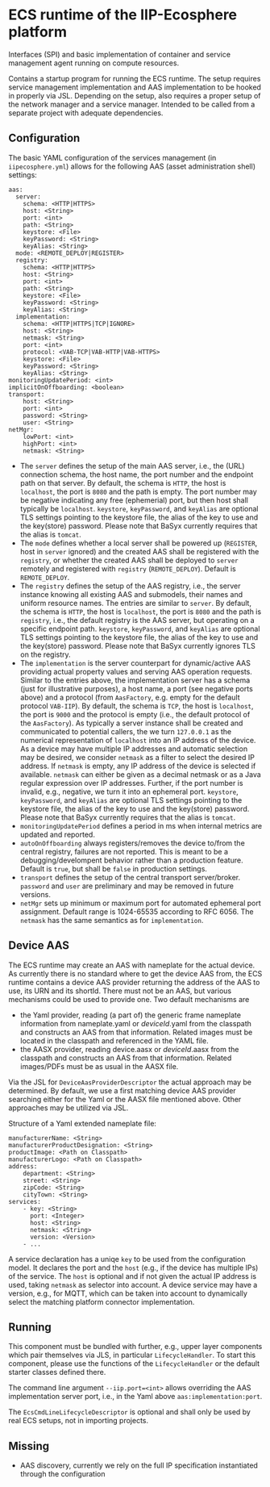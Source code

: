 # ECS runtime of the IIP-Ecosphere platform

Interfaces (SPI) and basic implementation of container and service management agent running on compute resources.

Contains a startup program for running the ECS runtime. The setup requires service management implementation and 
AAS implementation to be hooked in properly via JSL. Depending on the setup, also requires a proper setup of the 
network manager and a service manager. Intended to be called from a separate project with adequate dependencies.

## Configuration

The basic YAML configuration of the services management (in ``iipecosphere.yml``) allows for the following AAS (asset administration shell) settings:

    aas:
      server:
        schema: <HTTP|HTTPS>
        host: <String>
        port: <int>
        path: <String>
        keystore: <File>
        keyPassword: <String>
        keyAlias: <String>
      mode: <REMOTE_DEPLOY|REGISTER>
      registry:
        schema: <HTTP|HTTPS>
        host: <String>
        port: <int>
        path: <String>
        keystore: <File>
        keyPassword: <String>
        keyAlias: <String>
      implementation:
        schema: <HTTP|HTTPS|TCP|IGNORE>
        host: <String>
        netmask: <String>
        port: <int>
        protocol: <VAB-TCP|VAB-HTTP|VAB-HTTPS>
        keystore: <File>
        keyPassword: <String>
        keyAlias: <String>
    monitoringUpdatePeriod: <int>
    implicitOnOffboarding: <boolean>
    transport:
        host: <String>
        port: <int>
        password: <String>
        user: <String>
    netMgr:
        lowPort: <int>
        highPort: <int>
        netmask: <String>

* The `server` defines the setup of the main AAS server, i.e., the (URL) connection schema, the host name, the port number and the endpoint path on that server. By default, the schema is `HTTP`, the host is `localhost`, the port  is `8080` and the path is empty. The port number may be negative indicating any free (ephemerial) port, but then host shall typically be `localhost`. `keystore`, `keyPassword`, and `keyAlias` are optional TLS settings pointing to the keystore file, the alias of the key to use and the key(store) password. Please note that BaSyx currently requires that the alias is `tomcat`.
* The `mode` defines whether a local server shall be powered up (`REGISTER`, host in `server` ignored) and the created AAS shall be registered with the `registry`, or whether the created AAS shall be deployed to `server` remotely and registered with `registry` (`REMOTE_DEPLOY`). Default is `REMOTE_DEPLOY`. 
* The `registry` defines the setup of the AAS registry, i.e., the server instance knowing all existing AAS and submodels, their names and uniform resource names. The entries are similar to `server`. By default, the schema  is `HTTP`, the host is `localhost`, the port is `8080` and the path is `registry`, i.e., the default registry is the AAS server, but operating on a specific endpoint path. `keystore`, `keyPassword`, and `keyAlias` are optional TLS settings pointing to the keystore file, the alias of the key to use and the key(store) password. Please note that BaSyx currently ignores TLS on the registry.
* The `implementation` is the server counterpart for dynamic/active AAS providing actual property values and serving AAS operation requests. Similar to the entries above, the implementation server has a schema (just for illustrative purposes), a host name, a port (see negative ports above) and a protocol (from `AasFactory`, e.g. empty for the default protocol `VAB-IIP`). By default, the schema is `TCP`, the host is `localhost`, the port is `9000` and the protocol is empty (i.e., the default protocol of the `AasFactory`). As typically a server instance shall be created and communicated to potential callers, the we turn `127.0.0.1` as the numerical representation of `localhost` into an IP address of the device. As a device may have multiple IP addresses and automatic selection may be desired, we consider `netmask` as a filter to select the desired IP address. If `netmask` is empty, any IP address of the device is selected if available. `netmask` can either be given as a decimal netmask or as a Java regular expression over IP addresses. Further, if the port number is invalid, e.g., negative, we turn it into an ephemeral port. `keystore`, `keyPassword`, and `keyAlias` are optional TLS settings pointing to the keystore file, the alias of the key to use and the key(store) password. Please note that BaSyx currently requires that the alias is `tomcat`.
* `monitoringUpdatePeriod` defines a period in ms when internal metrics are updated and reported.
* `autoOnOffboarding` always registers/removes the device to/from the central registry, failures are not reported. This is meant to be a debugging/develompent behavior rather than a production feature. Default is `true`, but shall be `false` in production settings.
* `transport` defines the setup of the central transport server/broker. `password` and `user` are preliminary and may be removed in future versions.
* `netMgr` sets up minimum or maximum port for automated ephemeral port assignment. Default range is 1024-65535 according to RFC 6056. The `netmask` has the same semantics as for `implementation`.

## Device AAS

The ECS runtime may create an AAS with nameplate for the actual device. As currently there is no standard where to get the device AAS from, the ECS runtime contains a device AAS provider returning the address of the AAS to use, its URN and its shortId. There must not be an AAS, but various mechanisms could be used to provide one. Two default mechanisms are

* the Yaml provider, reading (a part of) the generic frame nameplate information from nameplate.yaml or *deviceId*.yaml from the classpath and constructs an AAS from that information. Related images must be located in the classpath and referenced in the YAML file.
* the AASX provider, reading device.aasx or *deviceId*.aasx from the classpath and constructs an AAS from that information. Related images/PDFs must be as usual in the AASX file.

Via the JSL for `DeviceAasProviderDescriptor` the actual approach may be determined. By default, we use a first matching device AAS provider searching either for the Yaml or the AASX file mentioned above. Other approaches may be utilized via JSL.

Structure of a Yaml extended nameplate file:

    manufacturerName: <String>
    manufacturerProductDesignation: <String>
    productImage: <Path on Classpath>
    manufacturerLogo: <Path on Classpath>
    address:
        department: <String>
        street: <String>
        zipCode: <String>
        cityTown: <String>
    services:
        - key: <String>
          port: <Integer>
          host: <String>
          netmask: <String>
          version: <Version>
        - ...

A service declaration has a uniqe `key` to be used from the configuration model. It declares the port and the `host` (e.g., if the device has multiple IPs) of the service. The `host` is optional and if not given the actual IP address is used, taking `netmask` as selector into account. A device service may have a version, e.g., for MQTT, which can be taken into account to dynamically select the matching platform connector implementation. 

## Running

This component must be bundled with further, e.g., upper layer components which pair themselves via JLS, in particular `LifecycleHandler`. To start this component, please use the functions of the `LifecycleHandler` or the default starter classes defined there.

The command line argument `--iip.port=<int>` allows overriding the AAS implementation server port, i.e., in the Yaml above `aas:implementation:port`.

The `EcsCmdLineLifecycleDescriptor` is optional and shall only be used by real ECS setups, not in importing projects.

## Missing
* AAS discovery, currently we rely on the full IP specification instantiated through the configuration
